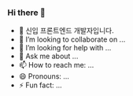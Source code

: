 ### Hi there 👋
- 🔭 신입 프론트엔드 개발자입니다.
- 👯 I’m looking to collaborate on ...
- 🤔 I’m looking for help with ...
- 💬 Ask me about ...
- 📫 How to reach me: ...
- 😄 Pronouns: ...
- ⚡ Fun fact: ...

<!--
**kim-young-dong/kim-young-dong** is a ✨ _special_ ✨ repository because its `README.md` (this file) appears on your GitHub profile.

Here are some ideas to get you started:


-->
